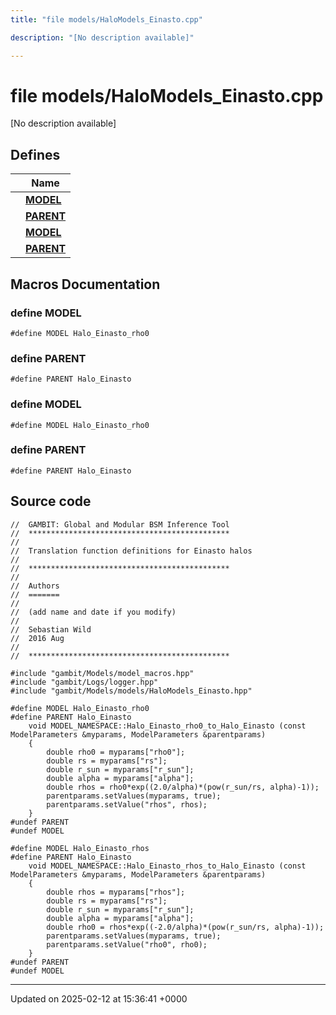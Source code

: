 ```yaml
---
title: "file models/HaloModels_Einasto.cpp"

description: "[No description available]"

---
```


# file models/HaloModels_Einasto.cpp

[No description available]

## Defines

|                | Name           |
| -------------- | -------------- |
|  | **[MODEL](/documentation/code/files/halomodels__einasto_8cpp/#define-model)**  |
|  | **[PARENT](/documentation/code/files/halomodels__einasto_8cpp/#define-parent)**  |
|  | **[MODEL](/documentation/code/files/halomodels__einasto_8cpp/#define-model)**  |
|  | **[PARENT](/documentation/code/files/halomodels__einasto_8cpp/#define-parent)**  |




## Macros Documentation

### define MODEL

```
#define MODEL Halo_Einasto_rho0
```


### define PARENT

```
#define PARENT Halo_Einasto
```


### define MODEL

```
#define MODEL Halo_Einasto_rho0
```


### define PARENT

```
#define PARENT Halo_Einasto
```


## Source code

```
//  GAMBIT: Global and Modular BSM Inference Tool
//  *********************************************
//
//  Translation function definitions for Einasto halos
//
//  *********************************************
//
//  Authors
//  =======
//
//  (add name and date if you modify)
//
//  Sebastian Wild
//  2016 Aug
//
//  *********************************************

#include "gambit/Models/model_macros.hpp"
#include "gambit/Logs/logger.hpp"
#include "gambit/Models/models/HaloModels_Einasto.hpp"

#define MODEL Halo_Einasto_rho0
#define PARENT Halo_Einasto
    void MODEL_NAMESPACE::Halo_Einasto_rho0_to_Halo_Einasto (const ModelParameters &myparams, ModelParameters &parentparams)
    {
        double rho0 = myparams["rho0"];
        double rs = myparams["rs"];
        double r_sun = myparams["r_sun"];
        double alpha = myparams["alpha"];
        double rhos = rho0*exp((2.0/alpha)*(pow(r_sun/rs, alpha)-1));
        parentparams.setValues(myparams, true);
        parentparams.setValue("rhos", rhos);
    }
#undef PARENT
#undef MODEL

#define MODEL Halo_Einasto_rhos
#define PARENT Halo_Einasto
    void MODEL_NAMESPACE::Halo_Einasto_rhos_to_Halo_Einasto (const ModelParameters &myparams, ModelParameters &parentparams)
    {
        double rhos = myparams["rhos"];
        double rs = myparams["rs"];
        double r_sun = myparams["r_sun"];
        double alpha = myparams["alpha"];
        double rho0 = rhos*exp((-2.0/alpha)*(pow(r_sun/rs, alpha)-1));
        parentparams.setValues(myparams, true);
        parentparams.setValue("rho0", rho0);
    }
#undef PARENT
#undef MODEL
```


-------------------------------

Updated on 2025-02-12 at 15:36:41 +0000
